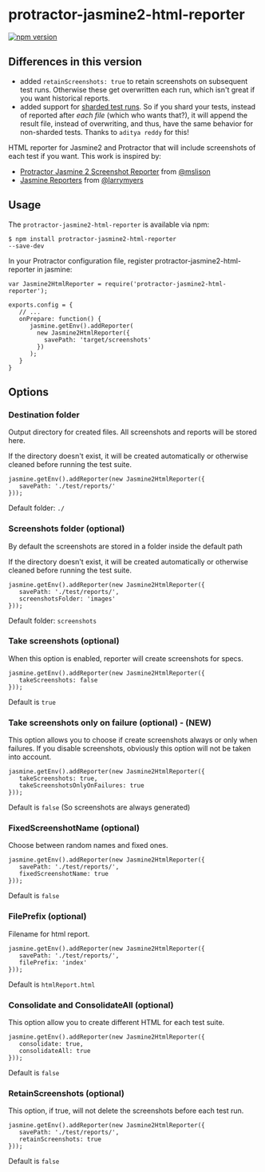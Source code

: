 # protractor-jasmine2-html-reporter
[![npm version](https://badge.fury.io/js/protractor-jasmine2-html-reporter.svg)](http://badge.fury.io/js/protractor-jasmine2-html-reporter)

## Differences in this version
* added `retainScreenshots: true` to retain screenshots on subsequent test runs. Otherwise these get overwritten each run, which isn't great if you want historical reports. 
* added support for [sharded test runs](https://github.com/angular/protractor/blob/master/lib/config.ts). So if you shard your tests, instead of reported after _each file_ (which who wants that?), it will append the result file, instead of overwriting, and thus, have the same behavior for non-sharded tests. Thanks to `aditya reddy` for this!

HTML reporter for Jasmine2 and Protractor that will include screenshots of each test if you want.
This work is inspired by:
* [Protractor Jasmine 2 Screenshot Reporter](https://github.com/mlison/protractor-jasmine2-screenshot-reporter) from [@mslison](https://github.com/mlison)
* [Jasmine Reporters](https://github.com/larrymyers/jasmine-reporters) from [@larrymyers](https://github.com/larrymyers)

## Usage
The <code>protractor-jasmine2-html-reporter</code> is available via npm:

<code>$ npm install protractor-jasmine2-html-reporter --save-dev</code>

In your Protractor configuration file, register protractor-jasmine2-html-reporter in jasmine:

<pre><code>var Jasmine2HtmlReporter = require('protractor-jasmine2-html-reporter');

exports.config = {
   // ...
   onPrepare: function() {
      jasmine.getEnv().addReporter(
        new Jasmine2HtmlReporter({
          savePath: 'target/screenshots'
        })
      );
   }
}</code></pre>

## Options
### Destination folder

Output directory for created files. All screenshots and reports will be stored here.

If the directory doesn't exist, it will be created automatically or otherwise cleaned before running the test suite.

<pre><code>jasmine.getEnv().addReporter(new Jasmine2HtmlReporter({
   savePath: './test/reports/'
}));</code></pre>

Default folder: <code>./</code>

### Screenshots folder (optional)

By default the screenshots are stored in a folder inside the default path

If the directory doesn't exist, it will be created automatically or otherwise cleaned before running the test suite.

<pre><code>jasmine.getEnv().addReporter(new Jasmine2HtmlReporter({
   savePath: './test/reports/',
   screenshotsFolder: 'images'
}));</code></pre>

Default folder: <code>screenshots</code>

### Take screenshots (optional)

When this option is enabled, reporter will create screenshots for specs.

<pre><code>jasmine.getEnv().addReporter(new Jasmine2HtmlReporter({
   takeScreenshots: false
}));</code></pre>

Default is <code>true</code>

### Take screenshots only on failure (optional) - (NEW)

This option allows you to choose if create screenshots always or only when failures.
If you disable screenshots, obviously this option will not be taken into account.

<pre><code>jasmine.getEnv().addReporter(new Jasmine2HtmlReporter({
   takeScreenshots: true,
   takeScreenshotsOnlyOnFailures: true
}));</code></pre>

Default is <code>false</code> (So screenshots are always generated)


### FixedScreenshotName (optional)

Choose between random names and fixed ones.

<pre><code>jasmine.getEnv().addReporter(new Jasmine2HtmlReporter({
   savePath: './test/reports/',
   fixedScreenshotName: true
}));</code></pre>

Default is <code>false</code>


### FilePrefix (optional)

Filename for html report.

<pre><code>jasmine.getEnv().addReporter(new Jasmine2HtmlReporter({
   savePath: './test/reports/',
   filePrefix: 'index'
}));</code></pre>

Default is <code>htmlReport.html</code>

### Consolidate and ConsolidateAll (optional)

This option allow you to create different HTML for each test suite.

<pre><code>jasmine.getEnv().addReporter(new Jasmine2HtmlReporter({
   consolidate: true,
   consolidateAll: true
}));</code></pre>

Default is <code>false</code>

### RetainScreenshots (optional)

This option, if true, will not delete the screenshots before each test run. 

<pre><code>jasmine.getEnv().addReporter(new Jasmine2HtmlReporter({
   savePath: './test/reports/',
   retainScreenshots: true
}));</code></pre>

Default is <code>false</code>